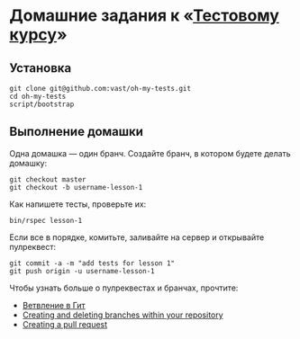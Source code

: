 # Домашние задания к «[Тестовому курсу](http://vasily.polovnyov.ru/tests/)»

## Установка

```shell
git clone git@github.com:vast/oh-my-tests.git
cd oh-my-tests
script/bootstrap
```

## Выполнение домашки

Одна домашка — один бранч. Создайте бранч, в котором будете делать домашку:

```shell
git checkout master
git checkout -b username-lesson-1
```

Как напишете тесты, проверьте их:

```shell
bin/rspec lesson-1
```

Если все в порядке, комитьте, заливайте на сервер и открывайте пулреквест:

```shell
git commit -a -m "add tests for lesson 1"
git push origin -u username-lesson-1
```

Чтобы узнать больше о пулреквестах и бранчах, прочтите:

* [Ветвление в Гит](https://git-scm.com/book/ru/v1/%D0%92%D0%B5%D1%82%D0%B2%D0%BB%D0%B5%D0%BD%D0%B8%D0%B5-%D0%B2-Git-%D0%9E%D1%81%D0%BD%D0%BE%D0%B2%D1%8B-%D0%B2%D0%B5%D1%82%D0%B2%D0%BB%D0%B5%D0%BD%D0%B8%D1%8F-%D0%B8-%D1%81%D0%BB%D0%B8%D1%8F%D0%BD%D0%B8%D1%8F)
* [Creating and deleting branches within your repository](https://help.github.com/articles/creating-and-deleting-branches-within-your-repository/)
* [Creating a pull request](https://help.github.com/articles/creating-a-pull-request/)
